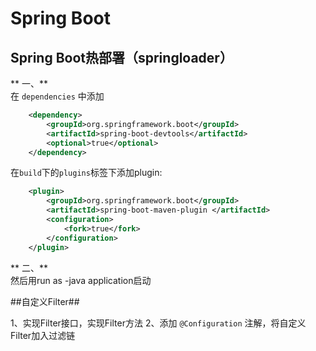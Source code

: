 # Spring Boot

## Spring Boot热部署（springloader）

** 一、**  
在 `dependencies` 中添加

```xml
	<dependency>
		<groupId>org.springframework.boot</groupId>
		<artifactId>spring-boot-devtools</artifactId>
		<optional>true</optional>
	</dependency>
```

在`build`下的`plugins`标签下添加plugin:

```xml
	<plugin>
		<groupId>org.springframework.boot</groupId>
		<artifactId>spring-boot-maven-plugin </artifactId>
		<configuration>
			<fork>true</fork>
		</configuration>
	</plugin>
```

** 二、**  
然后用run as -java application启动

##自定义Filter##

1、实现Filter接口，实现Filter方法
2、添加 `@Configuration` 注解，将自定义Filter加入过滤链 